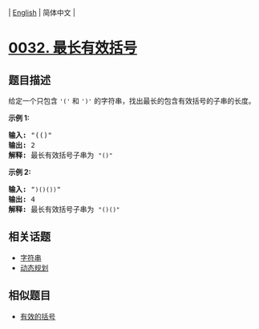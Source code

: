 
| [English](README_EN.md) | 简体中文 |
# [0032. 最长有效括号](https://leetcode-cn.com/problems/longest-valid-parentheses/)
## 题目描述
<p>给定一个只包含 <code>&#39;(&#39;</code>&nbsp;和 <code>&#39;)&#39;</code>&nbsp;的字符串，找出最长的包含有效括号的子串的长度。</p>

<p><strong>示例&nbsp;1:</strong></p>

<pre><strong>输入:</strong> &quot;(()&quot;
<strong>输出:</strong> 2
<strong>解释:</strong> 最长有效括号子串为 <code>&quot;()&quot;</code>
</pre>

<p><strong>示例 2:</strong></p>

<pre><strong>输入:</strong> &quot;<code>)()())</code>&quot;
<strong>输出:</strong> 4
<strong>解释:</strong> 最长有效括号子串为 <code>&quot;()()&quot;</code>
</pre>

## 相关话题
- [字符串](https://leetcode-cn.com/tag/string)
- [动态规划](https://leetcode-cn.com/tag/dynamic-programming)
## 相似题目
- [有效的括号](../valid-parentheses/README.md)
